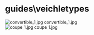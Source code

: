 <h1>guides\veichletypes</h1>
<div class="container text-center">
<div class="row">
<div class="col col-lg-2 col-6">
<img src="https://media.evkx.net/multimedia/guides/veichletypes/convertible_1_xst.jpg" class="img-thumbnail" alt="convertible_1.jpg">
convertible_1.jpg
</div>
<div class="col col-lg-2 col-6">
<img src="https://media.evkx.net/multimedia/guides/veichletypes/coupe_1_xst.jpg" class="img-thumbnail" alt="coupe_1.jpg">
coupe_1.jpg
</div>
</div>
</div>
